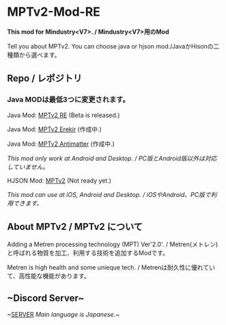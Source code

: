 # MPTv2-Mod-RE

**This mod for Mindustry&lt;V7>. / Mindustry&lt;V7>用のMod**

Tell you about MPTv2.
You can choose java or hjson mod./JavaかHisonの二種類から選べます。

## Repo / レポジトリ

### Java MODは最低3つに変更されます。

Java Mod: [MPTv2 RE](https://github.com/Yunatexya/MPTv2ModRE "Java Mod") (Beta is released.)

Java Mod: [MPTv2 Erekir](https://github.com/Yunatexya/MPTv2Erekir "PluginMod") (作成中.)

Java Mod: [MPTv2 Antimatter](https://github.com/Yunatexya/MPTv2Antimatter "PluginMod") (作成中.)

*This mod only work at Android and Desktop. / PC版とAndroid版以外は対応していません。*

HJSON Mod: [MPTv2](https://github.com/Yunatexya/MPTv2Mod "HJSON Mod") (Not ready yet.)

*This mod can use at iOS, Android and Desktop. / iOSやAndroid、PC版で利用できます。*

## About MPTv2 / MPTv2 について

Adding a Metren processing technology (MPT) Ver'2.0'. / Metren(メトレン)と呼ばれる物質を加工、利用する技術を追加するModです。

Metren is high health and some unieque tech. / Metrenは耐久性に優れていて、高性能な機能があります。

## ~Discord Server~

~[SERVER](https://discord.gg/2xtk9uGgRc) *Main language is Japanese.*~
